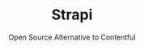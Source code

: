 ---
 title: Strapi
 subtitle: Open Source Alternative to Contentful
 description: Strapi is the leading open-source headless CMS. It’s 100% JavaScript/TypeScript, fully customizable and developer-first.
 image: https://cdn.prod.website-files.com/6220c55c69733896bb8a4724/63f5db5969a827c27b89c710_15MSXynfRCDCpwMQ3ySbl_cl3eQxrE8Pi1ndPLSSKTY.png
 image-alt: strapi-logo
 license: MIT
 tags: ["cms","tools"]
 type: CMS
 github: https://github.com/strapi/strapi
 link: https://strapi.io/
 description2: Strapi is a headless content management system (CMS) that provides a flexible and powerful way to manage and deliver content for your web applications. It offers a user-friendly interface for creating and editing content, as well as robust APIs for integrating content into your frontend applications. Strapi is highly customizable, allowing you to tailor it to your specific needs and workflows. With its open-source nature and active community, Strapi is a popular choice for developers seeking a scalable and efficient content management solution.
---